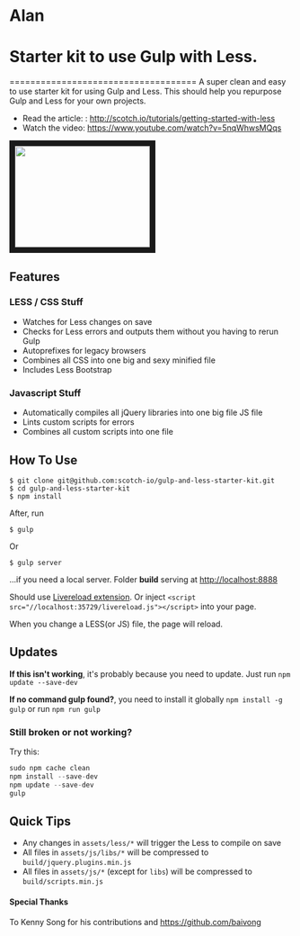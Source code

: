 # Alan 
# Starter kit to use Gulp with Less.
====================================
A super clean and easy to use starter kit for using Gulp and Less. This should help you repurpose Gulp and Less for your own projects.

- Read the article: : http://scotch.io/tutorials/getting-started-with-less
- Watch the video: https://www.youtube.com/watch?v=5nqWhwsMQqs

<a href="http://www.youtube.com/watch?feature=player_embedded&v=5nqWhwsMQqs
" target="_blank"><img src="http://img.youtube.com/vi/5nqWhwsMQqs/0.jpg" width="240" height="180" border="10" /></a>


## Features

### LESS / CSS Stuff

- Watches for Less changes on save
- Checks for Less errors and outputs them without you having to rerun Gulp
- Autoprefixes for legacy browsers
- Combines all CSS into one big and sexy minified file
- Includes Less Bootstrap

### Javascript Stuff

- Automatically compiles all jQuery libraries into one big file JS file
- Lints custom scripts for errors
- Combines all custom scripts into one file

## How To Use

    $ git clone git@github.com:scotch-io/gulp-and-less-starter-kit.git
    $ cd gulp-and-less-starter-kit
    $ npm install
    
After, run

    $ gulp
    
Or 

    $ gulp server
    
...if you need a local server. Folder **build** serving at [http://localhost:8888](http://localhost:8888)

Should use [Livereload extension](http://livereload.com/extensions/). Or inject `<script src="//localhost:35729/livereload.js"></script>` into your page.

When you change a LESS(or JS) file, the page will reload.

## Updates

**If this isn't working**, it's probably because you need to update. Just run `npm update --save-dev`

**If no command gulp found?**, you need to install it globally `npm install -g gulp` or run `npm run gulp`

### Still broken or not working?

Try this:

```javascript
sudo npm cache clean
npm install --save-dev
npm update --save-dev
gulp
```


## Quick Tips
- Any changes in `assets/less/*` will trigger the Less to compile on save
- All files in `assets/js/libs/*`  will be compressed to `build/jquery.plugins.min.js`
- All files in `assets/js/*` (except for `libs`) will be compressed to `build/scripts.min.js`


#### Special Thanks

To Kenny Song for his contributions and https://github.com/baivong
